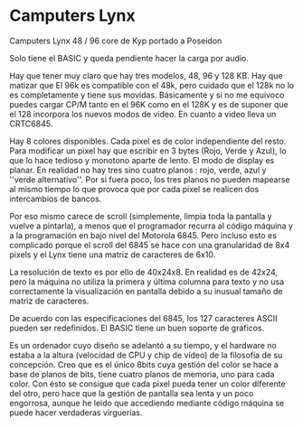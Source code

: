 # Camputers Lynx
Camputers Lynx 48 / 96 core de Kyp portado a Poseidon

Solo tiene el BASIC y queda pendiente hacer la carga por audio.

Hay que tener muy claro que hay tres modelos, 48, 96 y 128 KB. Hay que matizar que El 96k es compatible con el 48k, pero cuidado que el 128k no lo es completamente y tiene sus movidas. Básicamente y si no me equivoco puedes cargar CP/M tanto en el 96K como en el 128K y es de suponer que el 128 incorpora los nuevos modos de video. En cuanto a video lleva un CRTC6845.

Hay 8 colores disponibles. Cada pixel es de color independiente del resto. Para modificar un pixel hay que escribir en 3 bytes (Rojo, Verde y Azul), lo que lo hace tedioso y monotono aparte de lento. El modo de display es planar. En realidad no hay tres sino cuatro planos : rojo, verde, azul y ''verde alternativo''. Por si fuera poco, los tres planos no pueden mapearse al mismo tiempo lo que provoca que por cada pixel se realicen dos intercambios de bancos.

Por eso mismo carece de scroll (simplemente, limpia toda la pantalla y vuelve a pintarla), a menos que el programador recurra al código máquina y a la programación en bajo nivel del Motorola 6845. Pero incluso esto es complicado porque el scroll del 6845 se hace con una granularidad de 8x4 pixels y el Lynx tiene una matriz de caracteres de 6x10.

La resolución de texto es por ello de 40x24x8. En realidad es de 42x24, pero la máquina no utiliza la primera y última columna para texto y no usa correctamente la visualización en pantalla debido a su inusual tamaño de matriz de caracteres.

De acuerdo con las especificaciones del 6845, los 127 caracteres ASCII pueden ser redefinidos. El BASIC tiene un buen soporte de gráficos.

Es un ordenador cuyo diseño se adelantó a su tiempo, y el hardware no estaba a la altura (velocidad de CPU y chip de vídeo) de la filosofía de su concepción. Creo que es el único 8bits cuya gestión del color se hace a base de planos de bits, tiene cuatro planos de memoria, uno para cada color. Con ésto se consigue que cada pixel pueda tener un color diferente del otro, pero hace que la gestión de pantalla sea lenta y un poco engorrosa, aunque he leido que accediendo mediante código máquina se puede hacer verdaderas virguerías.
